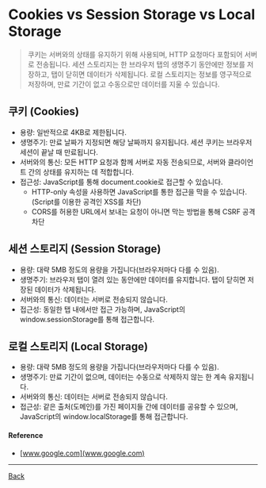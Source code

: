 # Cookies vs Session Storage vs Local Storage

> 쿠키는 서버와의 상태를 유지하기 위해 사용되며, HTTP 요청마다 포함되어 서버로 전송됩니다.
> 세션 스토리지는 한 브라우저 탭의 생명주기 동안에만 정보를 저장하고, 탭이 닫히면 데이터가 삭제됩니다.
> 로컬 스토리지는 정보를 영구적으로 저장하며, 만료 기간이 없고 수동으로만 데이터를 지울 수 있습니다.

## 쿠키 (Cookies)

- 용량: 일반적으로 4KB로 제한됩니다.
- 생명주기: 만료 날짜가 지정되면 해당 날짜까지 유지됩니다. 세션 쿠키는 브라우저 세션이 끝날 때 만료됩니다.
- 서버와의 통신: 모든 HTTP 요청과 함께 서버로 자동 전송되므로, 서버와 클라이언트 간의 상태를 유지하는 데 적합합니다.
- 접근성: JavaScript를 통해 document.cookie로 접근할 수 있습니다.
  - HTTP-only 속성을 사용하면 JavaScript를 통한 접근을 막을 수 있습니다. (Script를 이용한 공격인 XSS를 차단)
  - CORS를 허용한 URL에서 보내는 요청이 아니면 막는 방법을 통해 CSRF 공격 차단

## 세션 스토리지 (Session Storage)

- 용량: 대략 5MB 정도의 용량을 가집니다(브라우저마다 다를 수 있음).
- 생명주기: 브라우저 탭이 열려 있는 동안에만 데이터를 유지합니다. 탭이 닫히면 저장된 데이터가 삭제됩니다.
- 서버와의 통신: 데이터는 서버로 전송되지 않습니다.
- 접근성: 동일한 탭 내에서만 접근 가능하며, JavaScript의 window.sessionStorage를 통해 접근합니다.

## 로컬 스토리지 (Local Storage)

- 용량: 대략 5MB 정도의 용량을 가집니다(브라우저마다 다를 수 있음).
- 생명주기: 만료 기간이 없으며, 데이터는 수동으로 삭제하지 않는 한 계속 유지됩니다.
- 서버와의 통신: 데이터는 서버로 전송되지 않습니다.
- 접근성: 같은 출처(도메인)를 가진 페이지들 간에 데이터를 공유할 수 있으며, JavaScript의 window.localStorage를 통해 접근합니다.

#### Reference

- [www.google.com](www.google.com)

---

[Back](../README.md)
